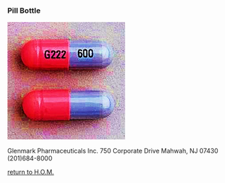 ### Pill Bottle

![](/images/lithium600.jpg)

Glenmark Pharmaceuticals Inc.
750 Corporate Drive
Mahwah, NJ 07430
(201)684-8000

[return to H.O.M.](/houseofmovick.md)
